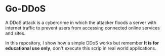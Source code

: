 # Go-DDoS

A DDoS attack is a cybercrime in which the attacker floods a server with internet traffic to prevent users from accessing connected online services and sites.

In this repository, I show how a simple DDoS works but remember __It is for educational use only__, don't execute this scrip in real world applications.
